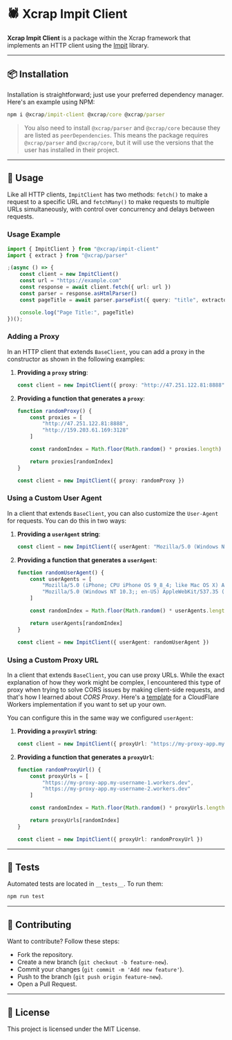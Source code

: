 # 🕷️ Xcrap Impit Client

**Xcrap Impit Client** is a package within the Xcrap framework that implements an HTTP client using the [Impit](https://www.npmjs.com/package/impit) library.

-----

## 📦 Installation

Installation is straightforward; just use your preferred dependency manager. Here's an example using NPM:

```cmd
npm i @xcrap/impit-client @xcrap/core @xcrap/parser
```

> You also need to install `@xcrap/parser` and `@xcrap/core` because they are listed as `peerDependencies`. This means the package requires `@xcrap/parser` and `@xcrap/core`, but it will use the versions that the user has installed in their project.

-----

## 🚀 Usage

Like all HTTP clients, `ImpitClient` has two methods: `fetch()` to make a request to a specific URL and `fetchMany()` to make requests to multiple URLs simultaneously, with control over concurrency and delays between requests.

### Usage Example

```ts
import { ImpitClient } from "@xcrap/impit-client"
import { extract } from "@xcrap/parser"

;(async () => {
    const client = new ImpitClient()
    const url = "https://example.com"
    const response = await client.fetch({ url: url })
    const parser = response.asHtmlParser()
    const pageTitle = await parser.parseFist({ query: "title", extractor: extract("innerText") })

    console.log("Page Title:", pageTitle)
})();
```

### Adding a Proxy

In an HTTP client that extends `BaseClient`, you can add a proxy in the constructor as shown in the following examples:

1.  **Providing a `proxy` string**:

    ```ts
    const client = new ImpitClient({ proxy: "http://47.251.122.81:8888" })
    ```

2.  **Providing a function that generates a `proxy`**:

    ```ts
    function randomProxy() {
    	const proxies = [
    		"http://47.251.122.81:8888",
    		"http://159.203.61.169:3128"
    	]

    	const randomIndex = Math.floor(Math.random() * proxies.length)

    	return proxies[randomIndex]
    }

    const client = new ImpitClient({ proxy: randomProxy })
    ```

### Using a Custom User Agent

In a client that extends `BaseClient`, you can also customize the `User-Agent` for requests. You can do this in two ways:

1.  **Providing a `userAgent` string**:

    ```ts
    const client = new ImpitClient({ userAgent: "Mozilla/5.0 (Windows NT 10.0; Win64; x64) AppleWebKit/537.36 (KHTML, like Gecko) Chrome/134.0.0.0 Safari/537.36" })
    ```

2.  **Providing a function that generates a `userAgent`**:

    ```ts
    function randomUserAgent() {
    	const userAgents = [
    		"Mozilla/5.0 (iPhone; CPU iPhone OS 9_8_4; like Mac OS X) AppleWebKit/603.37 (KHTML, like Gecko)  Chrome/54.0.1244.188 Mobile Safari/601.5",
    		"Mozilla/5.0 (Windows NT 10.3;; en-US) AppleWebKit/537.35 (KHTML, like Gecko) Chrome/47.0.1707.185 Safari/601"
    	]

    	const randomIndex = Math.floor(Math.random() * userAgents.length)

    	return userAgents[randomIndex]
    }

    const client = new ImpitClient({ userAgent: randomUserAgent })
    ```

### Using a Custom Proxy URL

In a client that extends `BaseClient`, you can use proxy URLs. While the exact explanation of how they work might be complex, I encountered this type of proxy when trying to solve CORS issues by making client-side requests, and that's how I learned about *CORS Proxy*. Here's a [template](https://gist.github.com/marcuth/9fbd321b011da44d1287faae31a8dd3a) for a CloudFlare Workers implementation if you want to set up your own.

You can configure this in the same way we configured `userAgent`:

1.  **Providing a `proxyUrl` string**:

    ```ts
    const client = new ImpitClient({ proxyUrl: "https://my-proxy-app.my-username.workers.dev" })
    ```

2.  **Providing a function that generates a `proxyUrl`**:

    ```ts
    function randomProxyUrl() {
    	const proxyUrls = [
    		"https://my-proxy-app.my-username-1.workers.dev",
    		"https://my-proxy-app.my-username-2.workers.dev"
    	]

    	const randomIndex = Math.floor(Math.random() * proxyUrls.length)

    	return proxyUrls[randomIndex]
    }

    const client = new ImpitClient({ proxyUrl: randomProxyUrl })
    ```

-----

## 🧪 Tests

Automated tests are located in `__tests__`. To run them:

```bash
npm run test
```

-----

## 🤝 Contributing

Want to contribute? Follow these steps:

  * Fork the repository.
  * Create a new branch (`git checkout -b feature-new`).
  * Commit your changes (`git commit -m 'Add new feature'`).
  * Push to the branch (`git push origin feature-new`).
  * Open a Pull Request.

-----

## 📝 License

This project is licensed under the MIT License.